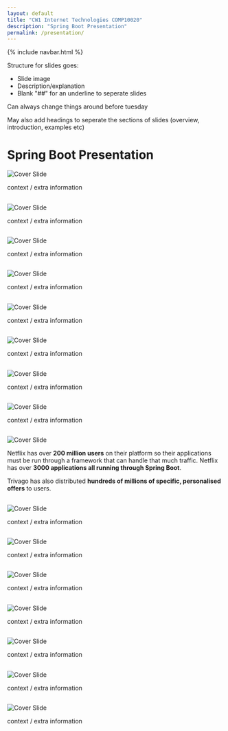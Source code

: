 ```yaml
---
layout: default
title: "CW1 Internet Technologies COMP10020"
description: "Spring Boot Presentation"
permalink: /presentation/
---
```


{% include navbar.html %}


Structure for slides goes:
- Slide image
- Description/explanation
- Blank "##" for an underline to seperate slides

Can always change things around before tuesday

May also add headings to seperate the sections of slides (overview, introduction, examples etc)


# Spring Boot Presentation


![Cover Slide](Presentation/Slide1.jpg)



 context / extra information

##



![Cover Slide](Presentation/Slide2.jpg)


 context / extra information

##

![Cover Slide](Presentation/Slide3.jpg)

context / extra information

##

![Cover Slide](Presentation/Slide4.jpg)

 context / extra information

##

![Cover Slide](Presentation/Slide5.jpg)

 context / extra information

##

![Cover Slide](Presentation/Slide6.jpg)

context / extra information

##

![Cover Slide](Presentation/Slide7.jpg)

context / extra information

##

![Cover Slide](Presentation/Slide8.jpg)

context / extra information

##


![Cover Slide](Presentation/Slide9.jpg)


 Netflix has over **200 million users** on their platform so their applications must be run through a framework that can handle that much traffic. Netflix has over **3000 applications all running through Spring Boot**.

Trivago has also distributed **hundreds of millions of specific, personalised offers** to users.
##

![Cover Slide](Presentation/Slide10.jpg)

context / extra information

##

![Cover Slide](Presentation/Slide11.jpg)

context / extra information

##

![Cover Slide](Presentation/Slide12.jpg)

context / extra information

##

![Cover Slide](Presentation/Slide13.jpg)

context / extra information

##

![Cover Slide](Presentation/Slide14.jpg)

context / extra information

##

![Cover Slide](Presentation/Slide15.jpg)

context / extra information

##

![Cover Slide](Presentation/Slide16.jpg)

context / extra information

##